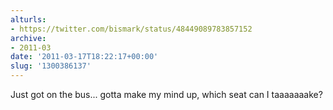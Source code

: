 ```yaml
---
alturls:
- https://twitter.com/bismark/status/48449089783857152
archive:
- 2011-03
date: '2011-03-17T18:22:17+00:00'
slug: '1300386137'
---
```


Just got on the bus... gotta make my mind up, which seat can I taaaaaaake?

